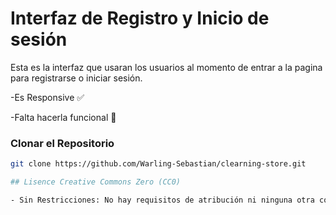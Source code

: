 # Interfaz de Registro y Inicio de sesión

Esta es la interfaz que usaran los usuarios al momento de entrar a la pagina para registrarse o iniciar sesión.

-Es Responsive ✅

-Falta hacerla funcional 🔨
### Clonar el Repositorio

```bash
git clone https://github.com/Warling-Sebastian/clearning-store.git

## Lisence Creative Commons Zero (CC0)

- Sin Restricciones: No hay requisitos de atribución ni ninguna otra condición. El software puede ser utilizado de cualquier manera, incluso en proyectos comerciales, sin necesidad de pedir permiso.
